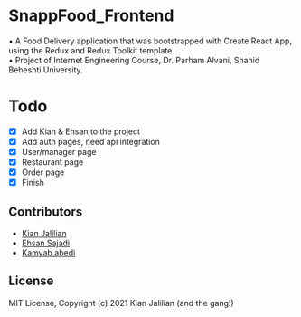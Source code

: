 # SnappFood_Frontend
• A Food Delivery application that was bootstrapped with Create React App, using the Redux and Redux Toolkit template.<br/>
• Project of Internet Engineering Course, Dr. Parham Alvani, Shahid Beheshti University.
# Todo
- [X] Add Kian & Ehsan to the project
- [X] Add auth pages, need api integration
- [X] User/manager page
- [X] Restaurant page
- [X] Order page
- [X] Finish
## Contributors
-  [Kian Jalilian](https://github.com/kianjalilian)
-  [Ehsan Sajadi](https://github.com/ehsansajadi)
-  [Kamyab abedi](https://github.com/Kamyababedi)
## License
MIT License, Copyright (c) 2021 Kian Jalilian (and the gang!)

